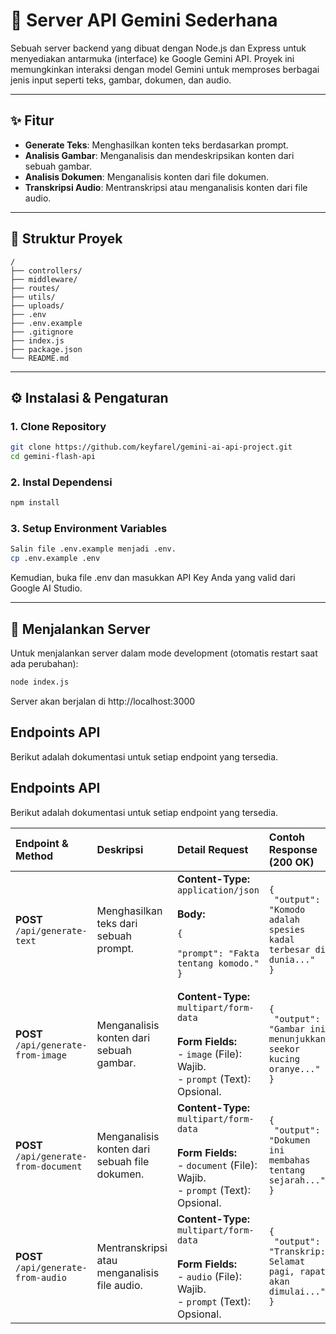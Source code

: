 # 🎨 Server API Gemini Sederhana

Sebuah server backend yang dibuat dengan Node.js dan Express untuk menyediakan antarmuka (interface) ke Google Gemini API. Proyek ini memungkinkan interaksi dengan model Gemini untuk memproses berbagai jenis input seperti teks, gambar, dokumen, dan audio.

---

## ✨ Fitur

- **Generate Teks**: Menghasilkan konten teks berdasarkan prompt.
- **Analisis Gambar**: Menganalisis dan mendeskripsikan konten dari sebuah gambar.
- **Analisis Dokumen**: Menganalisis konten dari file dokumen.
- **Transkripsi Audio**: Mentranskripsi atau menganalisis konten dari file audio.

---

## 📂 Struktur Proyek

```plaintext
/
├── controllers/
├── middleware/
├── routes/
├── utils/
├── uploads/
├── .env
├── .env.example
├── .gitignore
├── index.js
├── package.json
└── README.md
```

---

## ⚙️ Instalasi & Pengaturan

### 1. Clone Repository

```bash
git clone https://github.com/keyfarel/gemini-ai-api-project.git
cd gemini-flash-api
```

### 2. Instal Dependensi

```bash
npm install
```

### 3. Setup Environment Variables

```bash
Salin file .env.example menjadi .env.
cp .env.example .env
```

Kemudian, buka file .env dan masukkan API Key Anda yang valid dari Google AI Studio.

---
## 🚀 Menjalankan Server
Untuk menjalankan server dalam mode development (otomatis restart saat ada perubahan):

```bash
node index.js
```

Server akan berjalan di http://localhost:3000 

## Endpoints API

Berikut adalah dokumentasi untuk setiap endpoint yang tersedia.
## Endpoints API

Berikut adalah dokumentasi untuk setiap endpoint yang tersedia.

| Endpoint & Method | Deskripsi | Detail Request | Contoh Response (200 OK) |
| :--- | :--- | :--- | :--- |
| **POST** <br> `/api/generate-text` | Menghasilkan teks dari sebuah prompt. | **Content-Type:** `application/json`<br><br>**Body:**<br><pre><code>{<br>  "prompt": "Fakta tentang komodo."<br>}</code></pre> | <pre><code>{<br>  "output": "Komodo adalah spesies kadal terbesar di dunia..."<br>}</code></pre> |
| **POST** <br> `/api/generate-from-image` | Menganalisis konten dari sebuah gambar. | **Content-Type:** `multipart/form-data`<br><br>**Form Fields:**<br>- `image` (File): Wajib.<br>- `prompt` (Text): Opsional. | <pre><code>{<br>  "output": "Gambar ini menunjukkan seekor kucing oranye..."<br>}</code></pre> |
| **POST** <br> `/api/generate-from-document` | Menganalisis konten dari sebuah file dokumen. | **Content-Type:** `multipart/form-data`<br><br>**Form Fields:**<br>- `document` (File): Wajib.<br>- `prompt` (Text): Opsional. | <pre><code>{<br>  "output": "Dokumen ini membahas tentang sejarah..."<br>}</code></pre> |
| **POST** <br> `/api/generate-from-audio` | Mentranskripsi atau menganalisis file audio. | **Content-Type:** `multipart/form-data`<br><br>**Form Fields:**<br>- `audio` (File): Wajib.<br>- `prompt` (Text): Opsional. | <pre><code>{<br>  "output": "Transkrip: Selamat pagi, rapat akan dimulai..."<br>}</code></pre> |